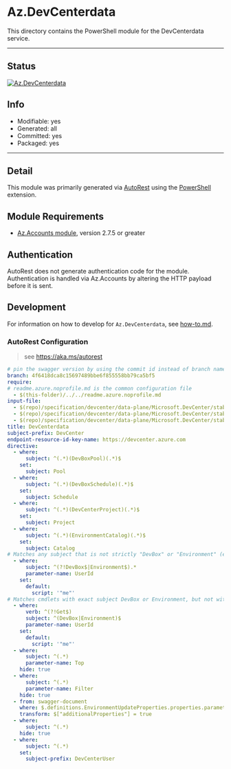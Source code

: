 <!-- region Generated -->
# Az.DevCenterdata
This directory contains the PowerShell module for the DevCenterdata service.

---
## Status
[![Az.DevCenterdata](https://img.shields.io/powershellgallery/v/Az.DevCenterdata.svg?style=flat-square&label=Az.DevCenterdata "Az.DevCenterdata")](https://www.powershellgallery.com/packages/Az.DevCenterdata/)

## Info
- Modifiable: yes
- Generated: all
- Committed: yes
- Packaged: yes

---
## Detail
This module was primarily generated via [AutoRest](https://github.com/Azure/autorest) using the [PowerShell](https://github.com/Azure/autorest.powershell) extension.

## Module Requirements
- [Az.Accounts module](https://www.powershellgallery.com/packages/Az.Accounts/), version 2.7.5 or greater

## Authentication
AutoRest does not generate authentication code for the module. Authentication is handled via Az.Accounts by altering the HTTP payload before it is sent.

## Development
For information on how to develop for `Az.DevCenterdata`, see [how-to.md](how-to.md).
<!-- endregion -->

### AutoRest Configuration
> see https://aka.ms/autorest

```yaml
# pin the swagger version by using the commit id instead of branch name
branch: 4f6418dca8c15697489bbe6f855558bb79ca5bf5
require:
# readme.azure.noprofile.md is the common configuration file
  - $(this-folder)/../../readme.azure.noprofile.md
input-file:
  - $(repo)/specification/devcenter/data-plane/Microsoft.DevCenter/stable/2023-04-01/devbox.json
  - $(repo)/specification/devcenter/data-plane/Microsoft.DevCenter/stable/2023-04-01/devcenter.json
  - $(repo)/specification/devcenter/data-plane/Microsoft.DevCenter/stable/2023-04-01/environments.json
title: DevCenterdata
subject-prefix: DevCenter
endpoint-resource-id-key-name: https://devcenter.azure.com
directive:
  - where:
      subject: ^(.*)(DevBoxPool)(.*)$
    set:
      subject: Pool
  - where:
      subject: ^(.*)(DevBoxSchedule)(.*)$
    set:
      subject: Schedule
  - where:
      subject: ^(.*)(DevCenterProject)(.*)$
    set:
      subject: Project
  - where:
      subject: ^(.*)(EnvironmentCatalog)(.*)$
    set:
      subject: Catalog
# Matches any subject that is not strictly "DevBox" or "Environment" (eg. still includes DevBoxAction)
  - where:
      subject: ^(?!DevBox$|Environment$).*
      parameter-name: UserId
    set:
      default:
        script: '"me"'
# Matches cmdlets with exact subject DevBox or Environment, but not with verb Get
  - where:
      verb: ^(?!Get$)
      subject: ^(DevBox|Environment)$
      parameter-name: UserId
    set:
      default:
        script: '"me"'
  - where:
      subject: ^(.*)
      parameter-name: Top
    hide: true
  - where:
      subject: ^(.*)
      parameter-name: Filter
    hide: true
  - from: swagger-document
    where: $.definitions.EnvironmentUpdateProperties.properties.parameters
    transform: $["additionalProperties"] = true
  - where:
      subject: ^(.*)
    hide: true
  - where:
      subject: ^(.*)
    set:
      subject-prefix: DevCenterUser
```
